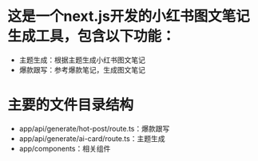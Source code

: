 <!-- 介绍这个项目，及主要的文件目录结构 -->

# 这是一个next.js开发的小红书图文笔记生成工具，包含以下功能：

- 主题生成：根据主题生成小红书图文笔记
- 爆款跟写：参考爆款笔记，生成图文笔记

# 主要的文件目录结构

- app/api/generate/hot-post/route.ts：爆款跟写
- app/api/generate/ai-card/route.ts：主题生成
- app/components：相关组件



